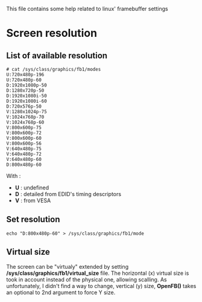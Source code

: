 This file contains some help related to linux' framebuffer settings

Screen resolution
=====

List of available resolution
----

```
# cat /sys/class/graphics/fb1/modes
U:720x480p-196
U:720x480p-60
D:1920x1080p-50
D:1280x720p-50
D:1920x1080i-50
D:1920x1080i-60
D:720x576p-50
V:1280x1024p-75
V:1024x768p-70
V:1024x768p-60
V:800x600p-75
V:800x600p-72
V:800x600p-60
V:800x600p-56
V:640x480p-75
V:640x480p-72
V:640x480p-60
D:800x480p-60
```

With :
  * **U** : undefined
  * **D** : detailed from EDID's timing descriptors
  * **V** : from VESA

Set resolution
----

```
echo "D:800x480p-60" > /sys/class/graphics/fb1/mode
```

Virtual size
----

The screen can be "virtualy" extended by setting **/sys/class/graphics/fb1/virtual_size** file.
The horizontal (x) virtual size is took in account instead of the physical one, allowing scalling.
As unfortunately, I didn't find a way to change, vertical (y) size, **OpenFB()** takes an optional to 2nd argument to force Y size.
